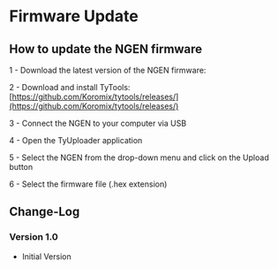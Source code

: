 # Firmware Update

## How to update the NGEN firmware

1 - Download the latest version of the NGEN firmware: 

2 - Download and install TyTools: [https://github.com/Koromix/tytools/releases/](https://github.com/Koromix/tytools/releases/)

3 - Connect the NGEN to your computer via USB

4 - Open the TyUploader application

5 - Select the NGEN from the drop-down menu and click on the Upload button

6 - Select the firmware file (.hex extension)


## Change-Log


### Version 1.0

- Initial Version
